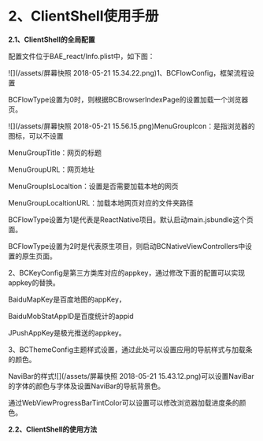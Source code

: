 # 2、ClientShell使用手册

**2.1、ClientShell的全局配置**

配置文件位于BAE\_react/Info.plist中，如下图：

![](/assets/屏幕快照 2018-05-21 15.34.22.png)1、BCFlowConfig，框架流程设置

BCFlowType设置为0时，则根据BCBrowserIndexPage的设置加载一个浏览器页。

![](/assets/屏幕快照 2018-05-21 15.56.15.png)MenuGroupIcon：是指浏览器的图标，可以不设置

MenuGroupTitle：网页的标题

MenuGroupURL：网页地址

MenuGroupIsLocaltion：设置是否需要加载本地的网页

MenuGroupLocaltionURL：加载本地网页对应的文件夹路径

BCFlowType设置为1是代表是ReactNative项目。默认启动main.jsbundle这个页面。

BCFlowType设置为2时是代表原生项目，则启动BCNativeViewControllers中设置的原生页面。

2、BCKeyConfig是第三方类库对应的appkey，通过修改下面的配置可以实现appkey的替换。

BaiduMapKey是百度地图的appKey，

BaiduMobStatAppID是百度统计的appid

JPushAppKey是极光推送的appkey。

3、BCThemeConfig主题样式设置，通过此处可以设置应用的导航样式与加载条的颜色。

NaviBar的样式![](/assets/屏幕快照 2018-05-21 15.43.12.png)可以设置NaviBar的字体的颜色与字体及设置NaviBar的导航背景色。

通过WebViewProgressBarTintColor可以设置可以修改浏览器加载进度条的颜色。



**2.2、ClientShell的使用方法**

